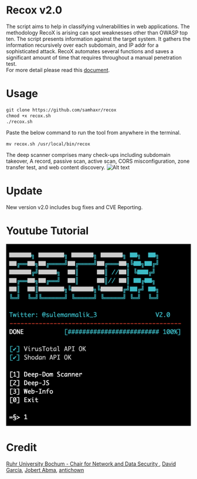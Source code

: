 # Recox v2.0
The script aims to help in classifying vulnerabilities in web applications. The methodology RecoX is arising can spot weaknesses other than OWASP top ten. The script presents information against the target system. It gathers the information recursively over each subdomain, and IP addr for a sophisticated attack. RecoX automates several functions and saves a significant amount of time that requires throughout a manual penetration test.
<br>For more detail please read this  <a href="https://drive.google.com/file/d/1oOshL5Fc3WiSy3SQFv26UE3YKo5N211i/view?usp=sharing" >document</a>.

# Usage
```
git clone https://github.com/samhaxr/recox
chmod +x recox.sh
./recox.sh
```
Paste the below command to run the tool from anywhere in the terminal.
```
mv recox.sh /usr/local/bin/recox
```

The deep scanner comprises many check-ups including subdomain takeover, A record, passive scan, active scan, CORS misconfiguration, zone transfer test, and web content discovery.
![Alt text](/Flowchart.png?raw=true "RecoX Flowchart" )

# Update
New version v2.0 includes bug fixes and CVE Reporting.

# Youtube Tutorial
[![RecoX](RecoX.png)](https://www.youtube.com/watch?v=rsl97682xXA&feature=youtu.be)

# Credit

<a href="https://github.com/RUB-NDS" >Ruhr University Bochum - Chair for Network and Data Security
</a>, 
<a href="https://github.com/deibit" >David García</a>, <a href="https://github.com/jobertabma" >Jobert Abma</a>, <a href="https://github.com/antichown" >antichown</a>
